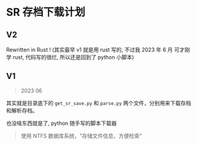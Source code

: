 # SR 存档下载计划

## V2

Rewritten in Rust !
(其实最早 v1 就是用 rust 写的, 不过我 2023 年 6 月 可才刚学 rust, 代码写的很烂, 所以还是回到了 python 小脚本)

## V1

> 2023 06

其实就是目录底下的 `get_sr_save.py` 和 `parse.py` 两个文件，分别用来下载存档和解析存档。

也没啥东西就是了, python 随手写的脚本下载器

> 使用 NTFS 数据库系统，"存储文件信息，方便检索"
